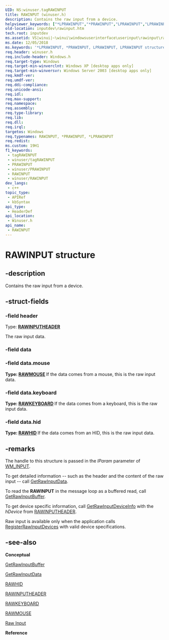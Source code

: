 ```yaml
---
UID: NS:winuser.tagRAWINPUT
title: RAWINPUT (winuser.h)
description: Contains the raw input from a device.
helpviewer_keywords: ["*LPRAWINPUT","*PRAWINPUT","LPRAWINPUT","LPRAWINPUT structure pointer [Keyboard and Mouse Input]","PRAWINPUT","PRAWINPUT structure pointer [Keyboard and Mouse Input]","RAWINPUT","RAWINPUT structure [Keyboard and Mouse Input]","_win32_RAWINPUT_str","_win32_rawinput_str_cpp","inputdev.rawinput","winui._win32_rawinput_str","winuser/LPRAWINPUT","winuser/PRAWINPUT","winuser/RAWINPUT"]
old-location: inputdev\rawinput.htm
tech.root: inputdev
ms.assetid: VS|winui|~\winui\windowsuserinterface\userinput\rawinput\rawinputreference\rawinputstructures\rawinput.htm
ms.date: 12/05/2018
ms.keywords: '*LPRAWINPUT, *PRAWINPUT, LPRAWINPUT, LPRAWINPUT structure pointer [Keyboard and Mouse Input], PRAWINPUT, PRAWINPUT structure pointer [Keyboard and Mouse Input], RAWINPUT, RAWINPUT structure [Keyboard and Mouse Input], _win32_RAWINPUT_str, _win32_rawinput_str_cpp, inputdev.rawinput, winui._win32_rawinput_str, winuser/LPRAWINPUT, winuser/PRAWINPUT, winuser/RAWINPUT'
req.header: winuser.h
req.include-header: Windows.h
req.target-type: Windows
req.target-min-winverclnt: Windows XP [desktop apps only]
req.target-min-winversvr: Windows Server 2003 [desktop apps only]
req.kmdf-ver: 
req.umdf-ver: 
req.ddi-compliance: 
req.unicode-ansi: 
req.idl: 
req.max-support: 
req.namespace: 
req.assembly: 
req.type-library: 
req.lib: 
req.dll: 
req.irql: 
targetos: Windows
req.typenames: RAWINPUT, *PRAWINPUT, *LPRAWINPUT
req.redist: 
ms.custom: 19H1
f1_keywords:
 - tagRAWINPUT
 - winuser/tagRAWINPUT
 - PRAWINPUT
 - winuser/PRAWINPUT
 - RAWINPUT
 - winuser/RAWINPUT
dev_langs:
 - c++
topic_type:
 - APIRef
 - kbSyntax
api_type:
 - HeaderDef
api_location:
 - Winuser.h
api_name:
 - RAWINPUT
---
```


# RAWINPUT structure


## -description

Contains the raw input from a device.

## -struct-fields

### -field header

Type: <b><a href="https://docs.microsoft.com/windows/desktop/api/winuser/ns-winuser-rawinputheader">RAWINPUTHEADER</a></b>

The raw input data.

### -field data

### -field data.mouse

<b>Type: <b><a href="https://docs.microsoft.com/windows/desktop/api/winuser/ns-winuser-rawmouse">RAWMOUSE</a></b>
</b>
If the data comes from a mouse, this is the raw input data.

### -field data.keyboard

<b>Type: <b><a href="https://docs.microsoft.com/windows/desktop/api/winuser/ns-winuser-rawkeyboard">RAWKEYBOARD</a></b>
</b>
If the data comes from a keyboard, this is the raw input data.

### -field data.hid

<b>Type: <b><a href="https://docs.microsoft.com/windows/desktop/api/winuser/ns-winuser-rawhid">RAWHID</a></b>
</b>
If the data comes from an HID, this is the raw input data.

## -remarks

The handle to this structure is passed in the <i>lParam</i> parameter of <a href="https://docs.microsoft.com/windows/desktop/inputdev/wm-input">WM_INPUT</a>.

To get detailed information -- such as the header and the content of the raw input -- call <a href="https://docs.microsoft.com/windows/desktop/api/winuser/nf-winuser-getrawinputdata">GetRawInputData</a>.

To read the <b>RAWINPUT</b> in the message loop as a buffered read, call <a href="https://docs.microsoft.com/windows/desktop/api/winuser/nf-winuser-getrawinputbuffer">GetRawInputBuffer</a>. 

To get device specific information, call <a href="https://docs.microsoft.com/windows/desktop/api/winuser/nf-winuser-getrawinputdeviceinfoa">GetRawInputDeviceInfo</a> with the <i>hDevice</i> from <a href="https://docs.microsoft.com/windows/desktop/api/winuser/ns-winuser-rawinputheader">RAWINPUTHEADER</a>.

Raw input is available only when the application calls <a href="https://docs.microsoft.com/windows/desktop/api/winuser/nf-winuser-registerrawinputdevices">RegisterRawInputDevices</a> with valid device specifications.

## -see-also

<b>Conceptual</b>



<a href="https://docs.microsoft.com/windows/desktop/api/winuser/nf-winuser-getrawinputbuffer">GetRawInputBuffer</a>



<a href="https://docs.microsoft.com/windows/desktop/api/winuser/nf-winuser-getrawinputdata">GetRawInputData</a>



<a href="https://docs.microsoft.com/windows/desktop/api/winuser/ns-winuser-rawhid">RAWHID</a>



<a href="https://docs.microsoft.com/windows/desktop/api/winuser/ns-winuser-rawinputheader">RAWINPUTHEADER</a>



<a href="https://docs.microsoft.com/windows/desktop/api/winuser/ns-winuser-rawkeyboard">RAWKEYBOARD</a>



<a href="https://docs.microsoft.com/windows/desktop/api/winuser/ns-winuser-rawmouse">RAWMOUSE</a>



<a href="https://docs.microsoft.com/windows/desktop/inputdev/raw-input">Raw Input</a>



<b>Reference</b>

